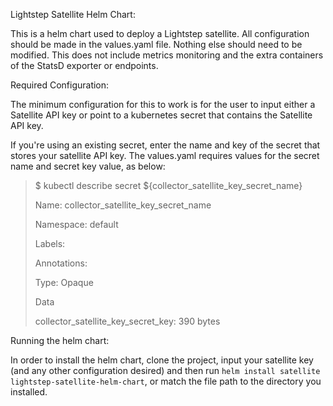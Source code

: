 Lightstep Satellite Helm Chart:

This is a helm chart used to deploy a Lightstep satellite.  All configuration should be made in the values.yaml file.  Nothing else should need to be modified.  This does not include metrics monitoring and the extra containers of the StatsD exporter or endpoints.

Required Configuration:

The minimum configuration for this to work is for the user to input either a Satellite API key or point to a kubernetes secret that contains the Satellite API key.

If you're using an existing secret, enter the name and key of the secret that stores your satellite API key.  The values.yaml requires values for the secret name and secret key value, as below:

 > $ kubectl describe secret ${collector_satellite_key_secret_name}
 >
 > Name:         collector_satellite_key_secret_name
 >
 > Namespace:    default
 >
 > Labels:       <none>
 >
 > Annotations:  <none>
 >
 > Type:  Opaque
 >
 > Data
 > 
 > collector_satellite_key_secret_key:  390 bytes


Running the helm chart:

In order to install the helm chart, clone the project, input your satellite key (and any other configuration desired) and then run  `helm install satellite lightstep-satellite-helm-chart`, or match the file path to the directory you installed.
